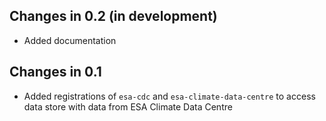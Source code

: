 ## Changes in 0.2 (in development)

* Added documentation

## Changes in 0.1

* Added registrations of `esa-cdc` and  `esa-climate-data-centre` to access 
  data store with data from ESA Climate Data Centre

